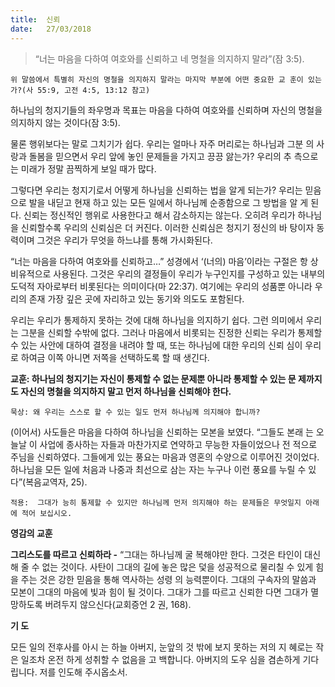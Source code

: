 ```yaml
---
title:  신뢰
date:   27/03/2018
---
```


> <p></p>
> “너는 마음을 다하여 여호와를 신뢰하고 네 명철을 의지하지 말라”(잠 3:5).

`위 말씀에서 특별히 자신의 명철을 의지하지 말라는 마지막 부분에 어떤 중요한 교
훈이 있는가?(사 55:9, 고전 4:5, 13:12 참고)`

하나님의 청지기들의 좌우명과 목표는 마음을 다하여 여호와를 신뢰하며 자신의
명철을 의지하지 않는 것이다(잠 3:5).

물론 행위보다는 말로 그치기가 쉽다. 우리는 얼마나 자주 머리로는 하나님과 그분
의 사랑과 돌봄을 믿으면서 우리 앞에 놓인 문제들을 가지고 끙끙 앓는가? 우리의 추
측으로는 미래가 정말 끔찍하게 보일 때가 많다.

그렇다면 우리는 청지기로서 어떻게 하나님을 신뢰하는 법을 알게 되는가? 우리는
믿음으로 발을 내딛고 현재 하고 있는 모든 일에서 하나님께 순종함으로 그 방법을 알
게 된다. 신뢰는 정신적인 행위로 사용한다고 해서 감소하지는 않는다. 오히려 우리가
하나님을 신뢰할수록 우리의 신뢰심은 더 커진다. 이러한 신뢰심은 청지기 정신의 바
탕이자 동력이며 그것은 우리가 무엇을 하느냐를 통해 가시화된다.

“너는 마음을 다하여 여호와를 신뢰하고…” 성경에서 ‘(너의) 마음’이라는 구절은 항
상 비유적으로 사용된다. 그것은 우리의 결정들이 우리가 누구인지를 구성하고 있는
내부의 도덕적 자아로부터 비롯된다는 의미이다(마 22:37). 여기에는 우리의 성품뿐
아니라 우리의 존재 가장 깊은 곳에 자리하고 있는 동기와 의도도 포함된다.

우리는 우리가 통제하지 못하는 것에 대해 하나님을 의지하기 쉽다. 그런 의미에서
우리는 그분을 신뢰할 수밖에 없다. 그러나 마음에서 비롯되는 진정한 신뢰는 우리가
통제할 수 있는 사안에 대하여 결정을 내려야 할 때, 또는 하나님에 대한 우리의 신뢰
심이 우리로 하여금 이쪽 아니면 저쪽을 선택하도록 할 때 생긴다.

**교훈: 하나님의 청지기는 자신이 통제할 수 없는 문제뿐 아니라 통제할 수 있는 문
      제까지도 자신의 명철을 의지하지 말고 먼저 하나님을 신뢰해야 한다.**

`묵상: 왜 우리는 스스로 할 수 있는 일도 먼저 하나님께 의지해야 합니까?`

(이어서) 사도들은 마음을 다하여 하나님을 신뢰하는 모본을 보였다. “그들도 본래
는 오늘날 이 사업에 종사하는 자들과 마찬가지로 연약하고 무능한 자들이었으나 전
적으로 주님을 신뢰하였다. 그들에게 있는 풍요는 마음과 영혼의 수양으로 이루어진
것이었다. 하나님을 모든 일에 처음과 나중과 최선으로 삼는 자는 누구나 이런 풍요를
누릴 수 있다”(복음교역자, 25).

`적용:  그대가 능히 통제할 수 있지만 하나님께 먼저 의지해야 하는 문제들은 무엇일지
     아래에 적어 보십시오.`

**영감의 교훈**

**그리스도를 따르고 신뢰하라 -** “그대는 하나님께 굴
복해야만 한다. 그것은 타인이 대신해 줄 수 없는 것이다.
사탄이 그대의 길에 놓은 많은 덫을 성공적으로 물리칠
수 있게 힘을 주는 것은 강한 믿음을 통해 역사하는 성령
의 능력뿐이다. 그대의 구속자의 말씀과 모본이 그대의
마음에 빛과 힘이 될 것이다. 그대가 그를 따르고 신뢰한
다면 그대가 멸망하도록 버려두지 않으신다(교회증언 2
권, 168).

**기 도**

모든 일의 전후사를 아시
는 하늘 아버지, 눈앞의 것
밖에 보지 못하는 저의 지
혜로는 작은 일조차 온전
하게 성취할 수 없음을 고
백합니다. 아버지의 도우
심을 겸손하게 기다립니다.
저를 인도해 주시옵소서.